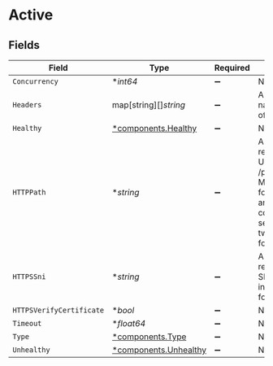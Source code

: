 # Active


## Fields

| Field                                                                                                                                                                         | Type                                                                                                                                                                          | Required                                                                                                                                                                      | Description                                                                                                                                                                   |
| ----------------------------------------------------------------------------------------------------------------------------------------------------------------------------- | ----------------------------------------------------------------------------------------------------------------------------------------------------------------------------- | ----------------------------------------------------------------------------------------------------------------------------------------------------------------------------- | ----------------------------------------------------------------------------------------------------------------------------------------------------------------------------- |
| `Concurrency`                                                                                                                                                                 | **int64*                                                                                                                                                                      | :heavy_minus_sign:                                                                                                                                                            | N/A                                                                                                                                                                           |
| `Headers`                                                                                                                                                                     | map[string][]*string*                                                                                                                                                         | :heavy_minus_sign:                                                                                                                                                            | A map of header names to arrays of header values.                                                                                                                             |
| `Healthy`                                                                                                                                                                     | [*components.Healthy](../../models/components/healthy.md)                                                                                                                     | :heavy_minus_sign:                                                                                                                                                            | N/A                                                                                                                                                                           |
| `HTTPPath`                                                                                                                                                                    | **string*                                                                                                                                                                     | :heavy_minus_sign:                                                                                                                                                            | A string representing a URL path, such as /path/to/resource. Must start with a forward slash (/) and must not contain empty segments (i.e., two consecutive forward slashes). |
| `HTTPSSni`                                                                                                                                                                    | **string*                                                                                                                                                                     | :heavy_minus_sign:                                                                                                                                                            | A string representing an SNI (server name indication) value for TLS.                                                                                                          |
| `HTTPSVerifyCertificate`                                                                                                                                                      | **bool*                                                                                                                                                                       | :heavy_minus_sign:                                                                                                                                                            | N/A                                                                                                                                                                           |
| `Timeout`                                                                                                                                                                     | **float64*                                                                                                                                                                    | :heavy_minus_sign:                                                                                                                                                            | N/A                                                                                                                                                                           |
| `Type`                                                                                                                                                                        | [*components.Type](../../models/components/type.md)                                                                                                                           | :heavy_minus_sign:                                                                                                                                                            | N/A                                                                                                                                                                           |
| `Unhealthy`                                                                                                                                                                   | [*components.Unhealthy](../../models/components/unhealthy.md)                                                                                                                 | :heavy_minus_sign:                                                                                                                                                            | N/A                                                                                                                                                                           |